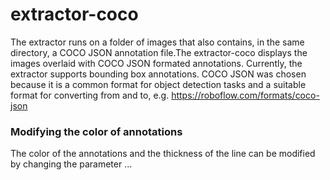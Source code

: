 # extractor-coco
The extractor runs on a folder of images that also contains, in the same directory, a COCO JSON annotation file.The extractor-coco displays the images overlaid with COCO JSON formated annotations. Currently, the extractor supports bounding box annotations. COCO JSON was chosen because it is a common format for object detection tasks and a suitable format for converting from and to, e.g. https://roboflow.com/formats/coco-json 
### Modifying the color of annotations
The color of the annotations and the thickness of the line can be modified by changing the parameter ... 
